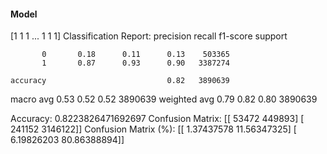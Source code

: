 #### Model
[1 1 1 ... 1 1 1]
Classification Report:
              precision    recall  f1-score   support

           0       0.18      0.11      0.13    503365
           1       0.87      0.93      0.90   3387274

    accuracy                           0.82   3890639
   macro avg       0.53      0.52      0.52   3890639
weighted avg       0.79      0.82      0.80   3890639

Accuracy: 0.8223826471692697
Confusion Matrix:
[[  53472  449893]
 [ 241152 3146122]]
Confusion Matrix (%):
[[ 1.37437578 11.56347325]
 [ 6.19826203 80.86388894]]
